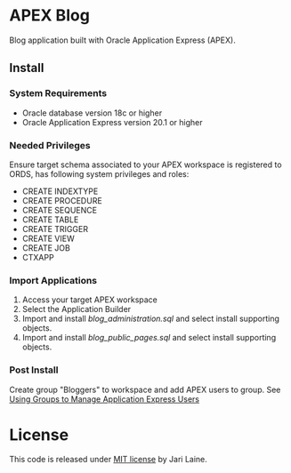 # APEX Blog

Blog application built with Oracle Application Express (APEX).

## Install

### System Requirements
* Oracle database version 18c or higher
* Oracle Application Express version 20.1 or higher

### Needed Privileges
Ensure target schema associated to your APEX workspace is registered to ORDS, has following system privileges and roles:
* CREATE INDEXTYPE
* CREATE PROCEDURE
* CREATE SEQUENCE
* CREATE TABLE
* CREATE TRIGGER
* CREATE VIEW
* CREATE JOB
* CTXAPP

### Import Applications
1. Access your target APEX workspace
2. Select the Application Builder
3. Import and install *blog_administration.sql* and select install supporting objects.
4. Import and install *blog_public_pages.sql* and select install supporting objects.

### Post Install
Create group "Bloggers" to workspace and add APEX users to group. See [Using Groups to Manage Application Express Users](https://docs.oracle.com/en/database/oracle/application-express/19.2/aeadm/managing-users-in-a-workspace.html#GUID-0FD7B406-8A83-40C0-A3E7-EF19BBDEA5A4)

# License

This code is released under [MIT license](https://github.com/jariolaine/apex-blog/blob/master/LICENSE) by Jari Laine.
